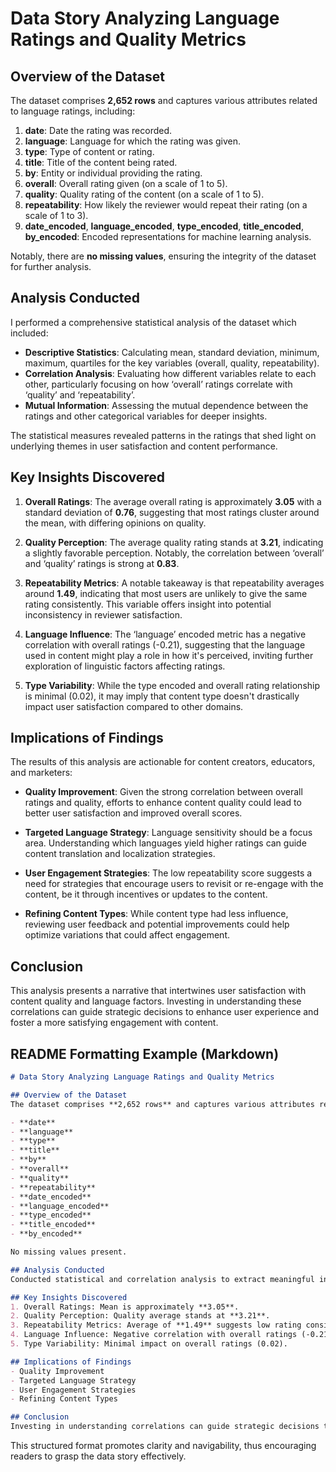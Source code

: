 # Data Story Analyzing Language Ratings and Quality Metrics

## Overview of the Dataset
The dataset comprises **2,652 rows** and captures various attributes related to language ratings, including:

1. **date**: Date the rating was recorded.
2. **language**: Language for which the rating was given.
3. **type**: Type of content or rating.
4. **title**: Title of the content being rated.
5. **by**: Entity or individual providing the rating.
6. **overall**: Overall rating given (on a scale of 1 to 5).
7. **quality**: Quality rating of the content (on a scale of 1 to 5).
8. **repeatability**: How likely the reviewer would repeat their rating (on a scale of 1 to 3).
9. **date_encoded**, **language_encoded**, **type_encoded**, **title_encoded**, **by_encoded**: Encoded representations for machine learning analysis.

Notably, there are **no missing values**, ensuring the integrity of the dataset for further analysis.

## Analysis Conducted
I performed a comprehensive statistical analysis of the dataset which included:

- **Descriptive Statistics**: Calculating mean, standard deviation, minimum, maximum, quartiles for the key variables (overall, quality, repeatability).
- **Correlation Analysis**: Evaluating how different variables relate to each other, particularly focusing on how ‘overall’ ratings correlate with ‘quality’ and ‘repeatability’.
- **Mutual Information**: Assessing the mutual dependence between the ratings and other categorical variables for deeper insights.

The statistical measures revealed patterns in the ratings that shed light on underlying themes in user satisfaction and content performance.

## Key Insights Discovered
1. **Overall Ratings**: The average overall rating is approximately **3.05** with a standard deviation of **0.76**, suggesting that most ratings cluster around the mean, with differing opinions on quality.
  
2. **Quality Perception**: The average quality rating stands at **3.21**, indicating a slightly favorable perception. Notably, the correlation between ‘overall’ and ‘quality’ ratings is strong at **0.83**.

3. **Repeatability Metrics**: A notable takeaway is that repeatability averages around **1.49**, indicating that most users are unlikely to give the same rating consistently. This variable offers insight into potential inconsistency in reviewer satisfaction.

4. **Language Influence**: The ‘language’ encoded metric has a negative correlation with overall ratings (-0.21), suggesting that the language used in content might play a role in how it's perceived, inviting further exploration of linguistic factors affecting ratings.

5. **Type Variability**: While the type encoded and overall rating relationship is minimal (0.02), it may imply that content type doesn't drastically impact user satisfaction compared to other domains.

## Implications of Findings
The results of this analysis are actionable for content creators, educators, and marketers:

- **Quality Improvement**: Given the strong correlation between overall ratings and quality, efforts to enhance content quality could lead to better user satisfaction and improved overall scores.
  
- **Targeted Language Strategy**: Language sensitivity should be a focus area. Understanding which languages yield higher ratings can guide content translation and localization strategies.

- **User Engagement Strategies**: The low repeatability score suggests a need for strategies that encourage users to revisit or re-engage with the content, be it through incentives or updates to the content.

- **Refining Content Types**: While content type had less influence, reviewing user feedback and potential improvements could help optimize variations that could affect engagement.

## Conclusion
This analysis presents a narrative that intertwines user satisfaction with content quality and language factors. Investing in understanding these correlations can guide strategic decisions to enhance user experience and foster a more satisfying engagement with content. 

## README Formatting Example (Markdown)
```markdown
# Data Story Analyzing Language Ratings and Quality Metrics

## Overview of the Dataset
The dataset comprises **2,652 rows** and captures various attributes related to language ratings:

- **date**
- **language**
- **type**
- **title**
- **by**
- **overall**
- **quality**
- **repeatability**
- **date_encoded**
- **language_encoded**
- **type_encoded**
- **title_encoded**
- **by_encoded**

No missing values present.

## Analysis Conducted
Conducted statistical and correlation analysis to extract meaningful insights.

## Key Insights Discovered
1. Overall Ratings: Mean is approximately **3.05**.
2. Quality Perception: Quality average stands at **3.21**.
3. Repeatability Metrics: Average of **1.49** suggests low rating consistency.
4. Language Influence: Negative correlation with overall ratings (-0.21).
5. Type Variability: Minimal impact on overall ratings (0.02).

## Implications of Findings
- Quality Improvement
- Targeted Language Strategy
- User Engagement Strategies
- Refining Content Types

## Conclusion
Investing in understanding correlations can guide strategic decisions to enhance user experience and content engagement.
```
This structured format promotes clarity and navigability, thus encouraging readers to grasp the data story effectively.